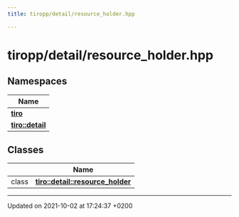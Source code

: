 ```yaml
---
title: tiropp/detail/resource_holder.hpp

---
```


# tiropp/detail/resource_holder.hpp



## Namespaces

| Name           |
| -------------- |
| **[tiro](/docs/api/namespaces/namespacetiro)**  |
| **[tiro::detail](/docs/api/namespaces/namespacetiro_1_1detail)**  |

## Classes

|                | Name           |
| -------------- | -------------- |
| class | **[tiro::detail::resource_holder](/docs/api/classes/classtiro_1_1detail_1_1resource__holder)**  |






-------------------------------

Updated on 2021-10-02 at 17:24:37 +0200
